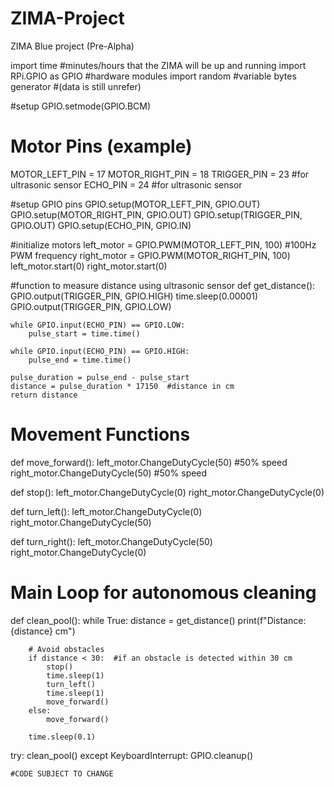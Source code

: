 # ZIMA-Project
ZIMA Blue project (Pre-Alpha)

import time #minutes/hours that the ZIMA will be up and running
import RPi.GPIO as GPIO #hardware modules
import random #variable bytes generator #(data is still unrefer)

#setup
GPIO.setmode(GPIO.BCM)

# Motor Pins (example)
MOTOR_LEFT_PIN = 17
MOTOR_RIGHT_PIN = 18
TRIGGER_PIN = 23  #for ultrasonic sensor
ECHO_PIN = 24     #for ultrasonic sensor

#setup GPIO pins
GPIO.setup(MOTOR_LEFT_PIN, GPIO.OUT)
GPIO.setup(MOTOR_RIGHT_PIN, GPIO.OUT)
GPIO.setup(TRIGGER_PIN, GPIO.OUT)
GPIO.setup(ECHO_PIN, GPIO.IN)

#initialize motors
left_motor = GPIO.PWM(MOTOR_LEFT_PIN, 100)  #100Hz PWM frequency
right_motor = GPIO.PWM(MOTOR_RIGHT_PIN, 100)
left_motor.start(0)
right_motor.start(0)

#function to measure distance using ultrasonic sensor
def get_distance():
    GPIO.output(TRIGGER_PIN, GPIO.HIGH)
    time.sleep(0.00001)
    GPIO.output(TRIGGER_PIN, GPIO.LOW)

    while GPIO.input(ECHO_PIN) == GPIO.LOW:
        pulse_start = time.time()

    while GPIO.input(ECHO_PIN) == GPIO.HIGH:
        pulse_end = time.time()

    pulse_duration = pulse_end - pulse_start
    distance = pulse_duration * 17150  #distance in cm
    return distance

# Movement Functions
def move_forward():
    left_motor.ChangeDutyCycle(50)  #50% speed
    right_motor.ChangeDutyCycle(50)  #50% speed

def stop():
    left_motor.ChangeDutyCycle(0)
    right_motor.ChangeDutyCycle(0)

def turn_left():
    left_motor.ChangeDutyCycle(0)
    right_motor.ChangeDutyCycle(50)

def turn_right():
    left_motor.ChangeDutyCycle(50)
    right_motor.ChangeDutyCycle(0)

# Main Loop for autonomous cleaning
def clean_pool():
    while True:
        distance = get_distance()
        print(f"Distance: {distance} cm")

        # Avoid obstacles
        if distance < 30:  #if an obstacle is detected within 30 cm
            stop()
            time.sleep(1)
            turn_left()
            time.sleep(1)
            move_forward()
        else:
            move_forward()

        time.sleep(0.1)

try:
    clean_pool()
except KeyboardInterrupt:
    GPIO.cleanup()

    #CODE SUBJECT TO CHANGE

